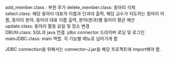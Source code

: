 add_member.class : 부원 추가
delete_member.class: 동아리 삭제  
select.class: 해당 동아리 대표의 이름과 단과대 출력, 해당 교수가 지도하는 동아리 이름, 동아리 분야, 동아리 대표 이름 출력, 분야(분과)별 동아리 평균 예산   
update.class: 동아리 활동 요일 및 장소 변경  
DBUtil.class: SQL과 java 연결. jdbc connector 드라이버 로딩 및 로그인  
mainJDBC.class: main 역할. 각 기능별 메뉴로 넘어가게 함  
  
JDBC connection을 위해서는 connector-J.jar을 해당 프로젝트에 import해야 함.

